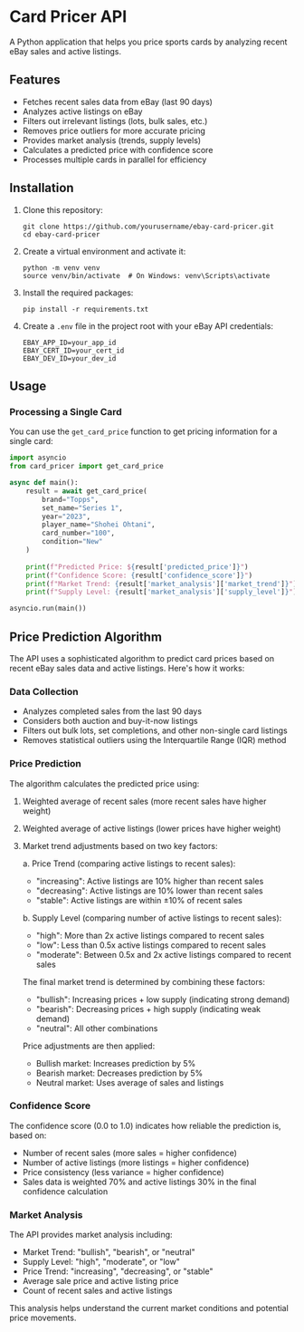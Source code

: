 # Card Pricer API

A Python application that helps you price sports cards by analyzing recent eBay sales and active listings.

## Features

- Fetches recent sales data from eBay (last 90 days)
- Analyzes active listings on eBay
- Filters out irrelevant listings (lots, bulk sales, etc.)
- Removes price outliers for more accurate pricing
- Provides market analysis (trends, supply levels)
- Calculates a predicted price with confidence score
- Processes multiple cards in parallel for efficiency

## Installation

1. Clone this repository:
   ```
   git clone https://github.com/yourusername/ebay-card-pricer.git
   cd ebay-card-pricer
   ```

2. Create a virtual environment and activate it:
   ```
   python -m venv venv
   source venv/bin/activate  # On Windows: venv\Scripts\activate
   ```

3. Install the required packages:
   ```
   pip install -r requirements.txt
   ```

4. Create a `.env` file in the project root with your eBay API credentials:
   ```
   EBAY_APP_ID=your_app_id
   EBAY_CERT_ID=your_cert_id
   EBAY_DEV_ID=your_dev_id
   ```

## Usage

### Processing a Single Card

You can use the `get_card_price` function to get pricing information for a single card:

```python
import asyncio
from card_pricer import get_card_price

async def main():
    result = await get_card_price(
        brand="Topps",
        set_name="Series 1",
        year="2023",
        player_name="Shohei Ohtani",
        card_number="100",
        condition="New"
    )
    
    print(f"Predicted Price: ${result['predicted_price']}")
    print(f"Confidence Score: {result['confidence_score']}")
    print(f"Market Trend: {result['market_analysis']['market_trend']}")
    print(f"Supply Level: {result['market_analysis']['supply_level']}")

asyncio.run(main())
```

## Price Prediction Algorithm

The API uses a sophisticated algorithm to predict card prices based on recent eBay sales data and active listings. Here's how it works:

### Data Collection
- Analyzes completed sales from the last 90 days
- Considers both auction and buy-it-now listings
- Filters out bulk lots, set completions, and other non-single card listings
- Removes statistical outliers using the Interquartile Range (IQR) method

### Price Prediction
The algorithm calculates the predicted price using:
1. Weighted average of recent sales (more recent sales have higher weight)
2. Weighted average of active listings (lower prices have higher weight)
3. Market trend adjustments based on two key factors:

   a. Price Trend (comparing active listings to recent sales):
   - "increasing": Active listings are 10% higher than recent sales
   - "decreasing": Active listings are 10% lower than recent sales
   - "stable": Active listings are within ±10% of recent sales

   b. Supply Level (comparing number of active listings to recent sales):
   - "high": More than 2x active listings compared to recent sales
   - "low": Less than 0.5x active listings compared to recent sales
   - "moderate": Between 0.5x and 2x active listings compared to recent sales

   The final market trend is determined by combining these factors:
   - "bullish": Increasing prices + low supply (indicating strong demand)
   - "bearish": Decreasing prices + high supply (indicating weak demand)
   - "neutral": All other combinations

   Price adjustments are then applied:
   - Bullish market: Increases prediction by 5%
   - Bearish market: Decreases prediction by 5%
   - Neutral market: Uses average of sales and listings

### Confidence Score
The confidence score (0.0 to 1.0) indicates how reliable the prediction is, based on:
- Number of recent sales (more sales = higher confidence)
- Number of active listings (more listings = higher confidence)
- Price consistency (less variance = higher confidence)
- Sales data is weighted 70% and active listings 30% in the final confidence calculation

### Market Analysis
The API provides market analysis including:
- Market Trend: "bullish", "bearish", or "neutral"
- Supply Level: "high", "moderate", or "low"
- Price Trend: "increasing", "decreasing", or "stable"
- Average sale price and active listing price
- Count of recent sales and active listings

This analysis helps understand the current market conditions and potential price movements. 
